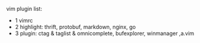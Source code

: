 vim plugin list:
- 1 vimrc
- 2 highlight: thrift, protobuf, markdown, nginx, go
- 3 plugin: ctag & taglist & omnicomplete, bufexplorer, winmanager ,a.vim
